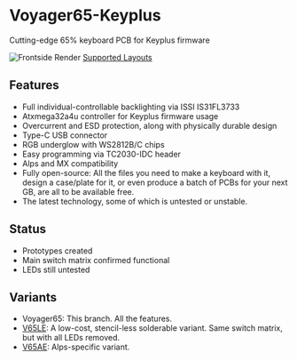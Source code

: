 # Voyager65-Keyplus
Cutting-edge 65% keyboard PCB for Keyplus firmware

![Frontside Render](https://raw.githubusercontent.com/ai03-2725/Voyager65/master/Renders/Back.png)
[Supported Layouts](http://www.keyboard-layout-editor.com/#/gists/98784f0271c0b4e29edec77185eb883a)

## Features
* Full individual-controllable backlighting via ISSI IS31FL3733
* Atxmega32a4u controller for Keyplus firmware usage
* Overcurrent and ESD protection, along with physically durable design
* Type-C USB connector
* RGB underglow with WS2812B/C chips
* Easy programming via TC2030-IDC header
* Alps and MX compatibility
* Fully open-source: All the files you need to make a keyboard with it, design a case/plate for it, or even produce a batch of PCBs for your next GB, are all to be available free.
* The latest technology, some of which is untested or unstable.

## Status
* Prototypes created
* Main switch matrix confirmed functional
* LEDs still untested

## Variants
* Voyager65: This branch. All the features.
* [V65LE](https://github.com/ai03-2725/Voyager65/tree/V65LE): A low-cost, stencil-less solderable variant. Same switch matrix, but with all LEDs removed.
* [V65AE](https://github.com/ai03-2725/Voyager65/tree/V65AE): Alps-specific variant.
